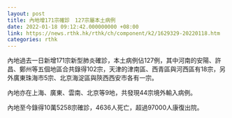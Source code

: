 ```yaml
---
layout: post
title: 內地增171宗確診　127宗屬本土病例
date: 2022-01-18 09:12:42.000000000 +08:00
link: https://news.rthk.hk/rthk/ch/component/k2/1629329-20220118.htm
categories: rthk
---
```


內地過去一日新增171宗新型肺炎確診，本土病例佔127例，其中河南的安陽、許昌、鄭州等五個地區合共錄得102宗，天津的津南區、西青區與河西區有18宗，另外廣東珠海市5宗、北京海淀區與陝西西安市各有一宗。

內地亦在上海、廣東、雲南、北京等9地，共發現44宗境外輸入病例。

內地至今錄得10萬5258宗確診，4636人死亡，超過97000人康復出院。
